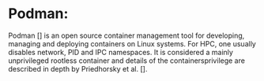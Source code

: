 # Podman:

Podman [] is an open source container management tool for developing, managing and deploying containers on Linux systems. For HPC, one usually disables network, PID and IPC namespaces. It is considered a mainly unprivileged rootless container and details of the containersprivilege are described in depth by Priedhorsky et al. [].
